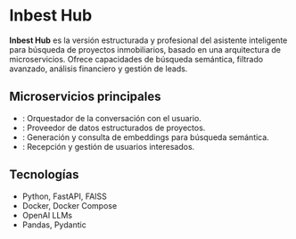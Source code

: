 # Inbest Hub

**Inbest Hub** es la versión estructurada y profesional del asistente inteligente para búsqueda de proyectos inmobiliarios, basado en una arquitectura de microservicios. Ofrece capacidades de búsqueda semántica, filtrado avanzado, análisis financiero y gestión de leads.

## Microservicios principales

- : Orquestador de la conversación con el usuario.
- : Proveedor de datos estructurados de proyectos.
- : Generación y consulta de embeddings para búsqueda semántica.
- : Recepción y gestión de usuarios interesados.

## Tecnologías

- Python, FastAPI, FAISS
- Docker, Docker Compose
- OpenAI LLMs
- Pandas, Pydantic

